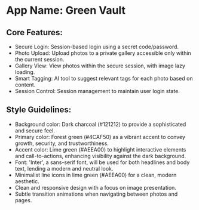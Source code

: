 # **App Name**: Green Vault

## Core Features:

- Secure Login: Session-based login using a secret code/password.
- Photo Upload: Upload photos to a private gallery accessible only within the current session.
- Gallery View: View photos within the secure session, with image lazy loading.
- Smart Tagging: AI tool to suggest relevant tags for each photo based on content.
- Session Control: Session management to maintain user login state.

## Style Guidelines:

- Background color: Dark charcoal (#121212) to provide a sophisticated and secure feel.
- Primary color: Forest green (#4CAF50) as a vibrant accent to convey growth, security, and trustworthiness.
- Accent color: Lime green (#AEEA00) to highlight interactive elements and call-to-actions, enhancing visibility against the dark background.
- Font: 'Inter', a sans-serif font, will be used for both headlines and body text, lending a modern and neutral look.
- Minimalist line icons in lime green (#AEEA00) for a clean, modern aesthetic.
- Clean and responsive design with a focus on image presentation.
- Subtle transition animations when navigating between photos and pages.